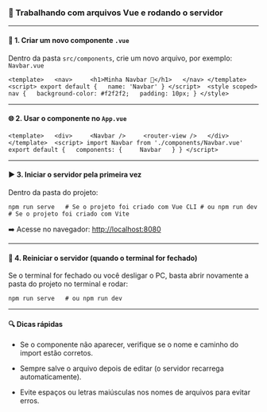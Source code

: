 ### 📒 Trabalhando com arquivos Vue e rodando o servidor

---

#### 📁 1. Criar um novo componente `.vue`

Dentro da pasta `src/components`, crie um novo arquivo, por exemplo:  
`Navbar.vue`

`<template>   <nav>     <h1>Minha Navbar 🌸</h1>   </nav> </template>  <script> export default {   name: 'Navbar' } </script>  <style scoped> nav {   background-color: #f2f2f2;   padding: 10px; } </style>`

---

#### 🌐 2. Usar o componente no `App.vue`

`<template>   <div>     <Navbar />     <router-view />   </div> </template>  <script> import Navbar from './components/Navbar.vue'  export default {   components: {     Navbar   } } </script>`

---

#### ▶️ 3. Iniciar o servidor pela primeira vez

Dentro da pasta do projeto:

`npm run serve   # Se o projeto foi criado com Vue CLI # ou npm run dev     # Se o projeto foi criado com Vite`

➡️ Acesse no navegador: [http://localhost:8080](http://localhost:8080)

---

#### 🔁 4. Reiniciar o servidor (quando o terminal for fechado)

Se o terminal for fechado ou você desligar o PC, basta abrir novamente a pasta do projeto no terminal e rodar:

`npm run serve   # ou npm run dev`

---

#### 🔍 Dicas rápidas

- Se o componente não aparecer, verifique se o nome e caminho do import estão corretos.
    
- Sempre salve o arquivo depois de editar (o servidor recarrega automaticamente).
    
- Evite espaços ou letras maiúsculas nos nomes de arquivos para evitar erros.
